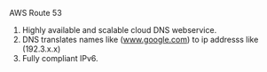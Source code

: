 
AWS Route 53
1. Highly available and scalable cloud DNS webservice.
  1. DNS translates names like (www.google.com) to ip addresss like (192.3.x.x)
2. Fully compliant IPv6.
